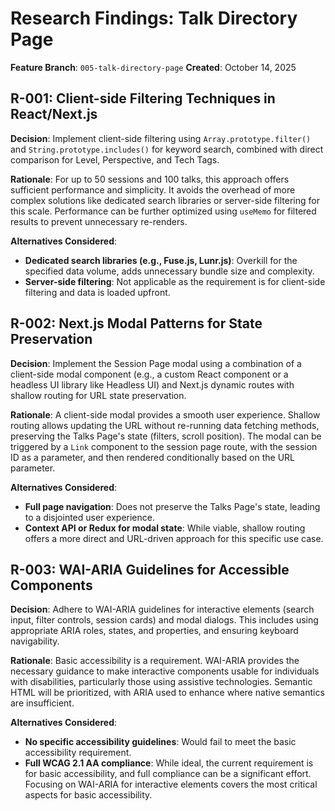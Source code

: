 # Research Findings: Talk Directory Page

**Feature Branch**: `005-talk-directory-page`
**Created**: October 14, 2025

## R-001: Client-side Filtering Techniques in React/Next.js

**Decision**: Implement client-side filtering using `Array.prototype.filter()` and `String.prototype.includes()` for keyword search, combined with direct comparison for Level, Perspective, and Tech Tags.

**Rationale**: For up to 50 sessions and 100 talks, this approach offers sufficient performance and simplicity. It avoids the overhead of more complex solutions like dedicated search libraries or server-side filtering for this scale. Performance can be further optimized using `useMemo` for filtered results to prevent unnecessary re-renders.

**Alternatives Considered**:
-   **Dedicated search libraries (e.g., Fuse.js, Lunr.js)**: Overkill for the specified data volume, adds unnecessary bundle size and complexity.
-   **Server-side filtering**: Not applicable as the requirement is for client-side filtering and data is loaded upfront.

## R-002: Next.js Modal Patterns for State Preservation

**Decision**: Implement the Session Page modal using a combination of a client-side modal component (e.g., a custom React component or a headless UI library like Headless UI) and Next.js dynamic routes with shallow routing for URL state preservation.

**Rationale**: A client-side modal provides a smooth user experience. Shallow routing allows updating the URL without re-running data fetching methods, preserving the Talks Page's state (filters, scroll position). The modal can be triggered by a `Link` component to the session page route, with the session ID as a parameter, and then rendered conditionally based on the URL parameter.

**Alternatives Considered**:
-   **Full page navigation**: Does not preserve the Talks Page's state, leading to a disjointed user experience.
-   **Context API or Redux for modal state**: While viable, shallow routing offers a more direct and URL-driven approach for this specific use case.

## R-003: WAI-ARIA Guidelines for Accessible Components

**Decision**: Adhere to WAI-ARIA guidelines for interactive elements (search input, filter controls, session cards) and modal dialogs. This includes using appropriate ARIA roles, states, and properties, and ensuring keyboard navigability.

**Rationale**: Basic accessibility is a requirement. WAI-ARIA provides the necessary guidance to make interactive components usable for individuals with disabilities, particularly those using assistive technologies. Semantic HTML will be prioritized, with ARIA used to enhance where native semantics are insufficient.

**Alternatives Considered**:
-   **No specific accessibility guidelines**: Would fail to meet the basic accessibility requirement.
-   **Full WCAG 2.1 AA compliance**: While ideal, the current requirement is for basic accessibility, and full compliance can be a significant effort. Focusing on WAI-ARIA for interactive elements covers the most critical aspects for basic accessibility.
